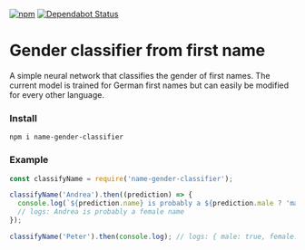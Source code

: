 [![npm](https://img.shields.io/npm/v/name-gender-classifier)](https://www.npmjs.com/package/name-gender-classifier)
[![Dependabot Status](https://api.dependabot.com/badges/status?host=github&repo=mikakruschel/name-gender-classifier)](https://dependabot.com)

# Gender classifier from first name
A simple neural network that classifies the gender of first names. The current model is trained for German first names but can easily be modified for every other language.

### Install
`npm i name-gender-classifier`

### Example
```js
const classifyName = require('name-gender-classifier');

classifyName('Andrea').then((prediction) => {
  console.log(`${prediction.name} is probably a ${prediction.male ? 'male' : 'female'} name`);
  // logs: Andrea is probably a female name
});

classifyName('Peter').then(console.log); // logs: { male: true, female: false, name: 'Peter' }
```
